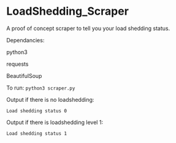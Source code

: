 # LoadShedding_Scraper
A proof of concept scraper to tell you your load shedding status.

Dependancies:

  python3
  
  requests
  
  BeautifulSoup
  
To run: `python3 scraper.py`


Output if there is no loadshedding:

`Load shedding status 0`


Output if there is loadshedding level 1:

`Load shedding status 1`
